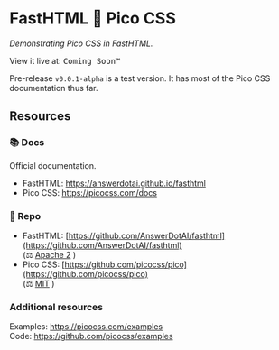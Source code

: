 # FastHTML 🧡 Pico CSS
*Demonstrating Pico CSS in FastHTML.*

View it live at: <kbd>Coming Soon™<kbd> <!-- kit + GHP links -->

Pre-release `v0.0.1-alpha` is a test version. It has most of the Pico CSS documentation thus far.

## Resources

### 📚 Docs
Official documentation. <!-- and other useful resources. -->

- FastHTML: <https://answerdotai.github.io/fasthtml>
- Pico CSS: <https://picocss.com/docs>

### 🧬 Repo

- FastHTML: [https://github.com/AnswerDotAI/fasthtml](https://github.com/AnswerDotAI/fasthtml)  
(⚖️ [Apache 2](https://github.com/AnswerDotAI/fasthtml/blob/main/LICENSE) )
- Pico CSS: [https://github.com/picocss/pico](https://github.com/picocss/pico)  
(⚖️ [MIT](https://github.com/picocss/pico/blob/main/LICENSE.md) )

### Additional resources

Examples: <https://picocss.com/examples>  
Code: <https://github.com/picocss/examples>

